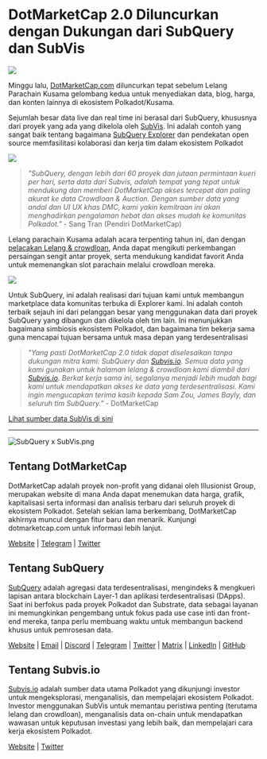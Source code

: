 # DotMarketCap 2.0 Diluncurkan dengan Dukungan dari SubQuery dan SubVis

![](https://cdn-images-1.medium.com/max/1600/1*fIxEXupCMUaaMsWQbA7zFQ.gif)

Minggu lalu, [DotMarketCap.com](https://dotmarketcap.com/) diluncurkan tepat sebelum Lelang Parachain Kusama gelombang kedua untuk menyediakan data, blog, harga, dan konten lainnya di ekosistem Polkadot/Kusama.

Sejumlah besar data live dan real time ini berasal dari SubQuery, khususnya dari proyek yang ada yang dikelola oleh [SubVis](https://explorer.subquery.network/subquery/subvis-io/kusama-auction). Ini adalah contoh yang sangat baik tentang bagaimana [SubQuery Explorer](https://explorer.subquery.network/) dan pendekatan open source memfasilitasi kolaborasi dan kerja tim dalam ekosistem Polkadot

![](https://cdn-images-1.medium.com/max/1600/1*-UL84MrIB3TtZBkDPwLMmw.png)

> *"SubQuery, dengan lebih dari 60 proyek dan jutaan permintaan kueri per hari, serta data dari Subvis, adalah tempat yang tepat untuk mendukung dan memberi DotMarketCap akses tercepat dan paling akurat ke data Crowdloan & Auction. Dengan sumber data yang andal dan UI UX khas DMC, kami yakin kemitraan ini akan menghadirkan pengalaman hebat dan akses mudah ke komunitas Polkadot."* - Sang Tran (Pendiri DotMarketCap)

Lelang parachain Kusama adalah acara terpenting tahun ini, dan dengan [ pelacakan Lelang & crowdloan](https://dotmarketcap.com/auction), Anda dapat mengikuti perkembangan persaingan sengit antar proyek, serta mendukung kandidat favorit Anda untuk memenangkan slot parachain melalui crowdloan mereka.

![](https://cdn-images-1.medium.com/max/1600/1*n_y-1CUv1BcU2bzCs15djA.png)

Untuk SubQuery, ini adalah realisasi dari tujuan kami untuk membangun marketplace data komunitas terbuka di Explorer kami. Ini adalah contoh terbaik sejauh ini dari pelanggan besar yang menggunakan data dari proyek SubQuery yang dibangun dan dikelola oleh tim lain. Ini menunjukkan bagaimana simbiosis ekosistem Polkadot, dan bagaimana tim bekerja sama guna mencapai tujuan bersama untuk masa depan yang terdesentralisasi

> *"Yang pasti DotMarketCap 2.0 tidak dapat diselesaikan tanpa dukungan mitra kami: SubQuery dan [Subvis.io](http://subvis.io/). Semua data yang kami gunakan untuk halaman lelang & crowdloan kami diambil dari [Subvis.io](http://subvis.io/). Berkat kerja sama ini, segalanya menjadi lebih mudah bagi kami untuk mendapatkan akses ke data yang terdesentralisasi. Kami ingin mengucapkan terima kasih kepada Sam Zou, James Bayly, dan seluruh tim SubQuery."* - DotMarketCap

[Lihat sumber data SubVis di sini](https://explorer.subquery.network/subquery/subvis-io/kusama-auction)

---

![SubQuery x SubVis.png](https://cdn-images-1.medium.com/max/1600/1*ZOtmJdlgr-5H4BAt2gVKLw.png)

## **Tentang DotMarketCap**

DotMarketCap adalah proyek non-profit yang didanai oleh Illusionist Group, merupakan website di mana Anda dapat menemukan data harga, grafik, kapitalisasi serta informasi dan analisis terbaru dari seluruh proyek di ekosistem Polkadot. Setelah sekian lama berkembang, DotMarketCap akhirnya muncul dengan fitur baru dan menarik. Kunjungi dotmarketcap.com untuk informasi lebih lanjut.

[Website](http://dotmarketcap.com/) | [Telegram](https://t.me/DotMarketCap_ANN) | [Twitter](https://twitter.com/DotMarketCap?ref_src=twsrc%5Egoogle%7Ctwcamp%5Eserp%7Ctwgr%5Eauthor)

## **Tentang SubQuery**

[SubQuery](https://subquery.network/) adalah agregasi data terdesentralisasi, mengindeks & mengkueri lapisan antara blockchain Layer-1 dan aplikasi terdesentralisasi (DApps). Saat ini berfokus pada proyek Polkadot dan Substrate, data sebagai layanan ini memungkinkan pengembang untuk fokus pada use case inti dan front-end mereka, tanpa perlu membuang waktu untuk membangun backend khusus untuk pemrosesan data.

[Website](https://subquery.network/) | [Email](mailto:hello@subquery.network) | [Discord](https://discord.com/invite/78zg8aBSMG) | [Telegram](https://t.me/subquerynetwork) | [Twitter](https://twitter.com/subquerynetwork) | [Matrix](https://matrix.to/#/#subquery:matrix.org) | [LinkedIn](https://www.linkedin.com/company/subquery) | [GitHub](https://github.com/subquery)

## **Tentang Subvis.io**

[Subvis.io](https://dotmarketcap.com/blog-detail/541/Subvis.io) adalah sumber data utama Polkadot yang dikunjungi investor untuk mengeksplorasi, menganalisis, dan mempelajari ekosistem Polkadot. Investor menggunakan SubVis untuk memantau peristiwa penting (terutama lelang dan crowdloan), menganalisis data on-chain untuk mendapatkan wawasan untuk keputusan investasi yang lebih baik, dan mempelajari cara kerja ekosistem Polkadot.

[Website](https://www.subvis.io/) | [Twitter](https://twitter.com/subvisioapp)

